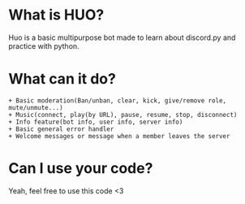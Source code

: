 # What is HUO?
Huo is a basic multipurpose bot made to learn about discord.py and practice with python.
# What can it do?
    + Basic moderation(Ban/unban, clear, kick, give/remove role, mute/unmute...)
    + Music(connect, play(by URL), pause, resume, stop, disconnect)
    + Info feature(bot info, user info, server info)
    + Basic general error handler
    + Welcome messages or message when a member leaves the server
# Can I use your code?
Yeah, feel free to use this code <3

